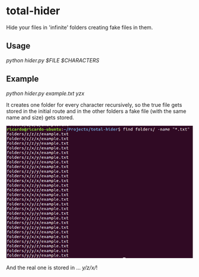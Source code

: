 # total-hider

Hide your files in 'infinite' folders creating fake files in them.


## Usage

*python hider.py $FILE $CHARACTERS*

## Example

*python hider.py example.txt yzx*

It creates one folder for every character recursively, so the true file gets stored in the initial route and in the other folders a fake file (with the same name and size) gets stored.

![Screenshot](img/Screenshot.png)

And the real one is stored in ... *y/z/x/*!
